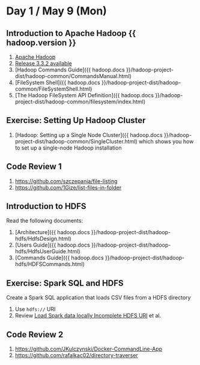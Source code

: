 # Day 1 / May 9 (Mon)

## Introduction to Apache Hadoop {{ hadoop.version }}

1. [Apache Hadoop](https://hadoop.apache.org/)
1. [Release 3.3.2 available](https://hadoop.apache.org/release/3.3.2.html)
1. [Hadoop Commands Guide]({{ hadoop.docs }}/hadoop-project-dist/hadoop-common/CommandsManual.html)
1. [FileSystem Shell]({{ hadoop.docs }}/hadoop-project-dist/hadoop-common/FileSystemShell.html)
1. [The Hadoop FileSystem API Definition]({{ hadoop.docs }}/hadoop-project-dist/hadoop-common/filesystem/index.html)

## Exercise: Setting Up Hadoop Cluster

1. [Hadoop: Setting up a Single Node Cluster]({{ hadoop.docs }}/hadoop-project-dist/hadoop-common/SingleCluster.html) which shows you how to set up a single-node Hadoop installation

## Code Review 1

1. <https://github.com/szczepanja/file-listing>
1. <https://github.com/1Gize/list-files-in-folder>

## Introduction to HDFS

Read the following documents:

1. [Architecture]({{ hadoop.docs }}/hadoop-project-dist/hadoop-hdfs/HdfsDesign.html)
1. [Users Guide]({{ hadoop.docs }}/hadoop-project-dist/hadoop-hdfs/HdfsUserGuide.html)
1. [Commands Guide]({{ hadoop.docs }}/hadoop-project-dist/hadoop-hdfs/HDFSCommands.html)

## Exercise: Spark SQL and HDFS

Create a Spark SQL application that loads CSV files from a HDFS directory

1. Use `hdfs://` URI
1. Review [Load Spark data locally Incomplete HDFS URI](https://stackoverflow.com/q/29079396/1305344) et al.

## Code Review 2

1. https://github.com/JKulczynski/Docker-CommandLine-App
1. https://github.com/rafalkac02/directory-traverser

